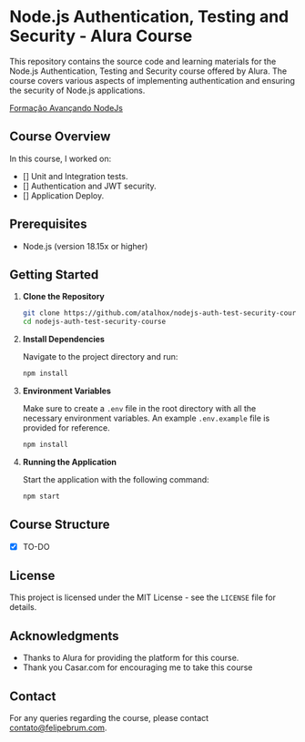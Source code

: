 # Node.js Authentication, Testing and Security - Alura Course

This repository contains the source code and learning materials for the Node.js Authentication, Testing and Security course offered by Alura. The course covers various aspects of implementing authentication and ensuring the security of Node.js applications.

[Formação Avançando NodeJs](https://cursos.alura.com.br/formacao-avancando-nodejs)

## Course Overview

In this course, I worked on:

- [] Unit and Integration tests.
- [] Authentication and JWT security.
- [] Application Deploy.

## Prerequisites

- Node.js (version 18.15x or higher)

## Getting Started

1. **Clone the Repository**

    ```bash
    git clone https://github.com/atalhox/nodejs-auth-test-security-course.git
    cd nodejs-auth-test-security-course
    ```

2. **Install Dependencies**

    Navigate to the project directory and run:

    ```bash
    npm install
    ```

3. **Environment Variables**

    Make sure to create a `.env` file in the root directory with all the necessary environment variables. An example `.env.example` file is provided for reference.

    ```bash
    npm install
    ```

4. **Running the Application**

    Start the application with the following command:

    ```bash
    npm start
    ```

## Course Structure

- [X] TO-DO

## License

This project is licensed under the MIT License - see the `LICENSE` file for details.

## Acknowledgments

- Thanks to Alura for providing the platform for this course.
- Thank you Casar.com for encouraging me to take this course

## Contact

For any queries regarding the course, please contact <contato@felipebrum.com>.
